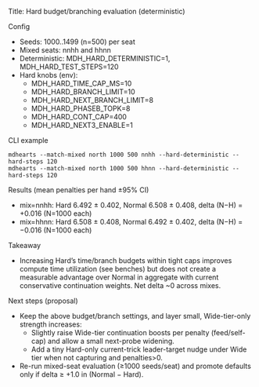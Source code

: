 Title: Hard budget/branching evaluation (deterministic)

Config
- Seeds: 1000..1499 (n=500) per seat
- Mixed seats: nnhh and hhnn
- Deterministic: MDH_HARD_DETERMINISTIC=1, MDH_HARD_TEST_STEPS=120
- Hard knobs (env):
  - MDH_HARD_TIME_CAP_MS=10
  - MDH_HARD_BRANCH_LIMIT=10
  - MDH_HARD_NEXT_BRANCH_LIMIT=8
  - MDH_HARD_PHASEB_TOPK=8
  - MDH_HARD_CONT_CAP=400
  - MDH_HARD_NEXT3_ENABLE=1

CLI example
```
mdhearts --match-mixed north 1000 500 nnhh --hard-deterministic --hard-steps 120
mdhearts --match-mixed north 1000 500 hhnn --hard-deterministic --hard-steps 120
```

Results (mean penalties per hand ±95% CI)
- mix=nnhh: Hard 6.492 ± 0.402, Normal 6.508 ± 0.408, delta (N−H) = +0.016 (N=1000 each)
- mix=hhnn: Hard 6.508 ± 0.408, Normal 6.492 ± 0.402, delta (N−H) = −0.016 (N=1000 each)

Takeaway
- Increasing Hard’s time/branch budgets within tight caps improves compute time utilization (see benches) but does not create a measurable advantage over Normal in aggregate with current conservative continuation weights. Net delta ~0 across mixes.

Next steps (proposal)
- Keep the above budget/branch settings, and layer small, Wide-tier-only strength increases:
  - Slightly raise Wide-tier continuation boosts per penalty (feed/self-cap) and allow a small next-probe widening.
  - Add a tiny Hard-only current-trick leader-target nudge under Wide tier when not capturing and penalties>0.
- Re-run mixed-seat evaluation (≥1000 seeds/seat) and promote defaults only if delta ≥ +1.0 in (Normal − Hard).

